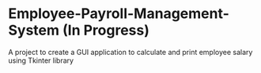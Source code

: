 # Employee-Payroll-Management-System (In Progress)

A project to create a GUI application to calculate and print employee salary using Tkinter library
